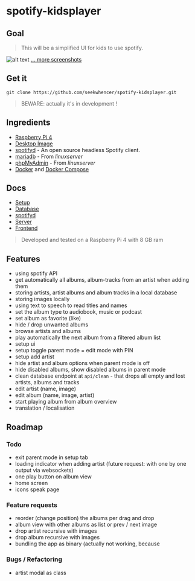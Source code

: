 # spotify-kidsplayer
## Goal

> This will be a simplified UI for kids to use spotify.

![alt text](../master/docs/screenshots/artists.png?raw=true "Screenshot Artists")
[... more screenshots](https://github.com/seekwhencer/spotify-kidsplayer/blob/master/docs/SCREENSHOTS.md)

## Get it
```
git clone https://github.com/seekwhencer/spotify-kidsplayer.git
```

> BEWARE: actually it's in development ! 

## Ingredients
- [Raspberry Pi 4](https://geizhals.de/raspberry-pi-4-modell-b-v54547.html)
- [Desktop Image](https://www.raspberrypi.com/software/operating-systems/)
- [spotifyd](https://github.com/Spotifyd/spotifyd) - An open source headless Spotify client.
- [mariadb](https://docs.linuxserver.io/images/docker-mariadb) - From *linuxserver*
- [phpMyAdmin](https://docs.linuxserver.io/images/docker-phpmyadmin) - From *linuxserver*
- [Docker](https://get.docker.com/) and [Docker Compose](https://github.com/docker/compose/releases/)

## Docs
- [Setup](https://github.com/seekwhencer/spotify-kidsplayer/blob/master/docs/SETUP.md)
- [Database](https://github.com/seekwhencer/spotify-kidsplayer/blob/master/docs/DATABASE.md)
- [spotifyd](https://github.com/seekwhencer/spotify-kidsplayer/blob/master/docs/SPOTIFYD.md)
- [Server](https://github.com/seekwhencer/spotify-kidsplayer/blob/master/docs/SERVER.md)
- [Frontend](https://github.com/seekwhencer/spotify-kidsplayer/blob/master/docs/FRONTEND.md)

> Developed and tested on a Raspberry Pi 4 with 8 GB ram

## Features

- using spotify API
- get automatically all albums, album-tracks from an artist when adding them
- storing artists, artist albums and album tracks in a local database 
- storing images locally
- using text to speech to read titles and names
- set the album type to audiobook, music or podcast
- set album as favorite (like)
- hide / drop unwanted albums
- browse artists and albums
- play automatically the next album from a filtered album list
- setup ui
- setup toggle parent mode = edit mode with PIN
- setup add artist
- hide artist and album options when parent mode is off
- hide disabled albums, show disabled albums in parent mode
- clean database endpoint at `api/clean` - that drops all empty and lost artists, albums and tracks
- edit artist (name, image)
- edit album (name, image, artist)
- start playing album from album overview
- translation / localisation

## Roadmap

### Todo

- exit parent mode in setup tab
- loading indicator when adding artist (future request: with one by one output via websockets)
- one play button on album view
- home screen
- icons speak page

### Feature requests

- reorder (change position) the albums per drag and drop
- album view with other albums as list or prev / next image
- drop artist recursive with images
- drop album recursive with images
- bundling the app as binary (actually not working, because

### Bugs / Refactoring

- artist modal as class

